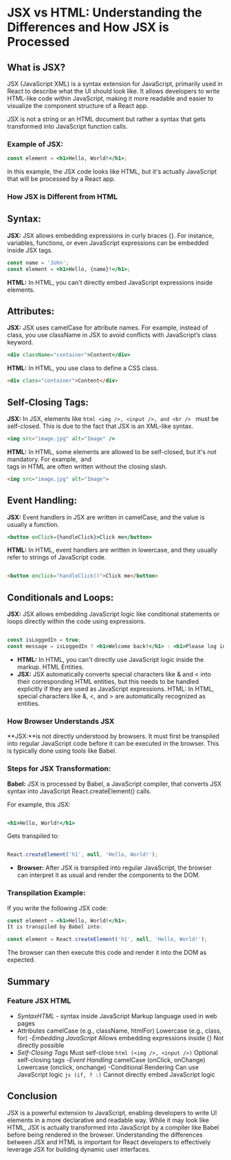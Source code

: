 # JSX vs HTML: Understanding the Differences and How JSX is Processed

## What is JSX?

JSX (JavaScript XML) is a syntax extension for JavaScript, primarily used in React to describe what the UI should look like. It allows developers to write HTML-like code within JavaScript, making it more readable and easier to visualize the component structure of a React app.

JSX is not a string or an HTML document but rather a syntax that gets transformed into JavaScript function calls.

### Example of JSX:

```jsx
const element = <h1>Hello, World!</h1>;
```
In this example, the JSX code looks like HTML, but it's actually JavaScript that will be processed by a React app.

### How JSX is Different from HTML
## Syntax:

  **JSX:** JSX allows embedding expressions in curly braces {}. For instance, variables, functions, or even JavaScript expressions can be embedded inside JSX tags.
  
```jsx
const name = 'John';
const element = <h1>Hello, {name}!</h1>;
```
 **HTML:** In HTML, you can't directly embed JavaScript expressions inside elements.


## Attributes:
**JSX:** JSX uses camelCase for attribute names. For example, instead of class, you use className in JSX to avoid conflicts with JavaScript’s class keyword.

```jsx
<div className="container">Content</div>
```

**HTML:** In HTML, you use class to define a CSS class.

```html
<div class="container">Content</div>
```

## Self-Closing Tags:

**JSX:** In JSX, elements like
 ```html <img />, <input />, and <br /> ```
  must be self-closed. This is due to the fact that JSX is an XML-like syntax.

```jsx
<img src="image.jpg" alt="Image" />
```

**HTML:** In HTML, some elements are allowed to be self-closed, but it's not mandatory. For example, <img> and <br> tags in HTML are often written without the closing slash.

```html
<img src="image.jpg" alt="Image">
```

## Event Handling:

**JSX:** Event handlers in JSX are written in camelCase, and the value is usually a function.
```jsx
<button onClick={handleClick}>Click me</button>
```

**HTML:** In HTML, event handlers are written in lowercase, and they usually refer to strings of JavaScript code.

```html

<button onclick="handleClick()">Click me</button>
```
## Conditionals and Loops:

**JSX:** JSX allows embedding JavaScript logic like conditional statements or loops directly within the code using expressions.
```jsx

const isLoggedIn = true;
const message = isLoggedIn ? <h1>Welcome back!</h1> : <h1>Please log in.</h1>;
```
- **HTML:** In HTML, you can't directly use JavaScript logic inside the markup.
HTML Entities.
- **JSX:** JSX automatically converts special characters like & and < into their corresponding HTML entities, but this needs to be handled explicitly if they are used as JavaScript expressions.
HTML: In HTML, special characters like &, <, and > are automatically recognized as entities.

### How Browser Understands JSX
**JSX:**is not directly understood by browsers. It must first be transpiled into regular JavaScript code before it can be executed in the browser. This is typically done using tools like Babel.

### Steps for JSX Transformation:
**Babel:** JSX is processed by Babel, a JavaScript compiler, that converts JSX syntax into JavaScript React.createElement() calls.

For example, this JSX:

```jsx

<h1>Hello, World!</h1>
```

Gets transpiled to:

```javascript

React.createElement('h1', null, 'Hello, World!');
```

- **Browser:** After JSX is transpiled into regular JavaScript, the browser can interpret it as usual and render the components to the DOM.

### Transpilation Example:
If you write the following JSX code:

```jsx
const element = <h1>Hello, World!</h1>;
It is transpiled by Babel into:
```

```javascript
const element = React.createElement('h1', null, 'Hello, World!');
```

The browser can then execute this code and render it into the DOM as expected.

## Summary
### Feature	JSX	HTML
- _SyntaxHTML_ - syntax inside JavaScript	Markup language used in web pages
- Attributes	camelCase (e.g., className, htmlFor)	Lowercase (e.g., class, for)
-*Embedding JavaScript*	Allows embedding expressions inside {}	Not directly possible
- *Self-Closing Tags*	Must self-close ```html (<img />, <input />)```	Optional self-closing tags
-*Event Handling*	camelCase (onClick, onChange)	Lowercase (onclick, onchange)
-Conditional Rendering	Can use JavaScript logic ```js (if, ? :)```	Cannot directly embed JavaScript logic

## Conclusion
JSX is a powerful extension to JavaScript, enabling developers to write UI elements in a more declarative and readable way. While it may look like HTML, JSX is actually transformed into JavaScript by a compiler like Babel before being rendered in the browser. Understanding the differences between JSX and HTML is important for React developers to effectively leverage JSX for building dynamic user interfaces.







